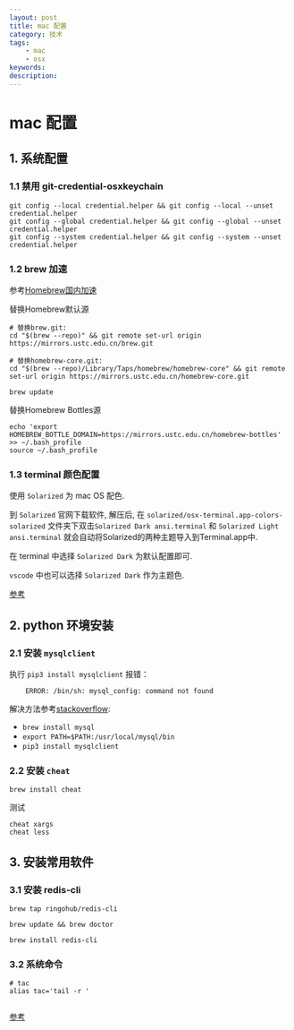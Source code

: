 ```yaml
---
layout: post
title: mac 配置
category: 技术
tags: 
    - mac
    - osx
keywords: 
description: 
---
```


# mac 配置

## 1. 系统配置

### 1.1 禁用 git-credential-osxkeychain

```
git config --local credential.helper && git config --local --unset credential.helper
git config --global credential.helper && git config --global --unset credential.helper
git config --system credential.helper && git config --system --unset credential.helper
```

### 1.2 brew 加速

参考[Homebrew国内加速](https://www.noonme.com/post/2017/03/homebrew-speed-up/)

替换Homebrew默认源

```
# 替换brew.git:
cd "$(brew --repo)" && git remote set-url origin https://mirrors.ustc.edu.cn/brew.git

# 替换homebrew-core.git:
cd "$(brew --repo)/Library/Taps/homebrew/homebrew-core" && git remote set-url origin https://mirrors.ustc.edu.cn/homebrew-core.git

brew update

```

替换Homebrew Bottles源

```
echo 'export HOMEBREW_BOTTLE_DOMAIN=https://mirrors.ustc.edu.cn/homebrew-bottles' >> ~/.bash_profile
source ~/.bash_profile
```

### 1.3 terminal 颜色配置

使用 `Solarized` 为 mac OS 配色.

到 `Solarized` 官网下载软件, 解压后, 在 `solarized/osx-terminal.app-colors-solarized` 文件夹下双击`Solarized Dark ansi.terminal`  和 `Solarized Light ansi.terminal` 就会自动将Solarized的两种主题导入到Terminal.app中.

在 terminal 中选择 `Solarized Dark` 为默认配置即可.

`vscode` 中也可以选择 `Solarized Dark` 作为主题色.

[参考](http://blog.seventhsense.cn/2017/04/05/%E5%9C%A8Mac-OS%E7%BB%88%E7%AB%AF%E4%B8%AD%E4%BD%BF%E7%94%A8Solarized%E9%85%8D%E8%89%B2%E6%96%B9%E6%A1%88/)


## 2. python 环境安装

### 2.1 安装 `mysqlclient`

执行 `pip3 install mysqlclient` 报错：
```
    ERROR: /bin/sh: mysql_config: command not found
```

解决方法参考[stackoverflow](https://stackoverflow.com/questions/25459386/mac-os-x-environmenterror-mysql-config-not-found):

- `brew install mysql`
- `export PATH=$PATH:/usr/local/mysql/bin`
- `pip3 install mysqlclient`

### 2.2 安装 `cheat`

``` brew install cheat ```

测试
```
cheat xargs
cheat less
```

## 3. 安装常用软件

### 3.1 安装 redis-cli

```
brew tap ringohub/redis-cli

brew update && brew doctor

brew install redis-cli
```

### 3.2 系统命令

```
# tac
alias tac='tail -r '


```

[参考](https://stackoverflow.com/a/55733092/5588431)


